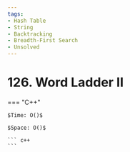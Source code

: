 ```yaml
---
tags:
- Hash Table
- String
- Backtracking
- Breadth-First Search
- Unsolved
---
```



# 126. Word Ladder II

=== "C++"

    $Time: O()$

    $Space: O()$

    ``` c++
    ```
